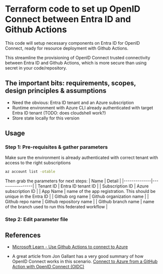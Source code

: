 # Terraform code to set up OpenID Connect between Entra ID and Github Actions

This code will setup necessary components on Entra ID for OpenID Connect, ready for resource deployment with Github Actions.

This streamline the provisioning of OpenID Connect trusted connectivity between Entra ID and Github Actions, which is more secure than using secret in your code/repository.

## The important bits: requirements, scopes, design principles & assumptions

- Need the obvious: Entra ID tenant and an Azure subscription
- Runtime environment with Azure CLI already authenticated with target Entra ID tenant (TODO: does cloudshell work?)
- Store state locally for this version

## Usage

### Step 1: Pre-requisites & gather parameters

Make sure the environment is already authenticated with correct tenant with access to the right subscriptions
``` bash
az account list -otable
```
Then grab the parameters for next steps:
| Name         | Detail          |
|--------------|-----------------|
| Tenant ID    | Entra ID tenant ID |
| Subscription ID | Azure subscription ID |
| App Name     | name of the app registration. This should be unique in the Entra ID |
| Github org name | Github organization name |
| Github repo name | Github repository name |
| Github branch name | name of the branch used to run this federated workflow |

### Step 2: Edit parameter file



## References

- [Microsoft Learn - Use Github Actions to connect to Azure](https://learn.microsoft.com/en-us/azure/developer/github/connect-from-azure?tabs=azure-portal%2Clinux#use-the-azure-login-action-with-openid-connect)

- A great article from Jon Gallant  has a very good summary of how OpenID Connect works in this scenario.
[Connect to Azure from a GitHub Action with OpenID Connect (OIDC)](https://github.com/poomnupong/tf-az-ghactions-oidc)
